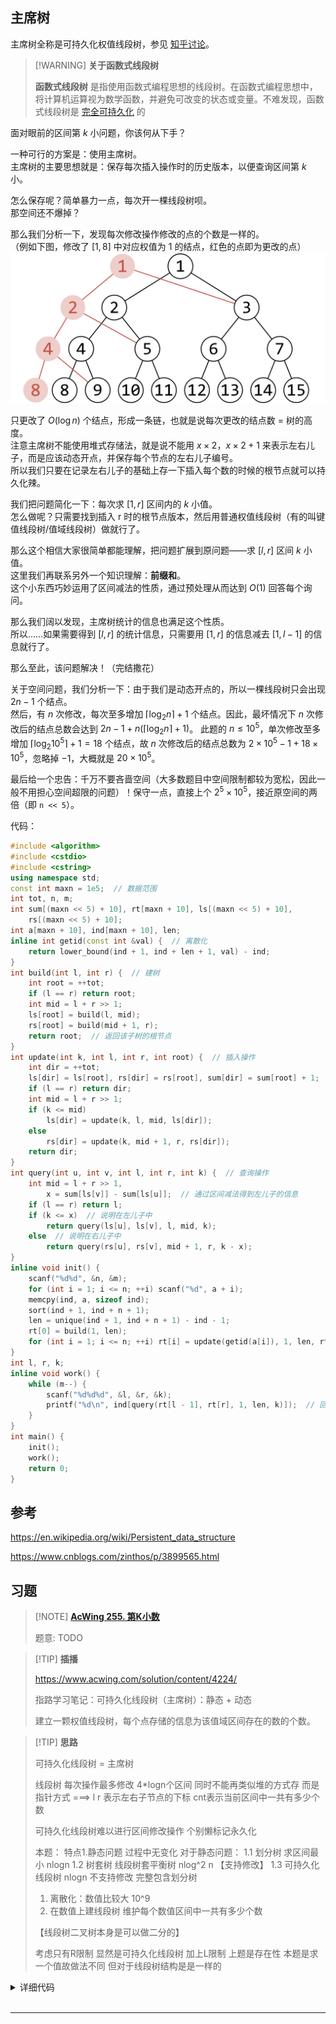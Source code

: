 ## 主席树

主席树全称是可持久化权值线段树，参见 [知乎讨论](https://www.zhihu.com/question/59195374)。

> [!WARNING] **关于函数式线段树**
> 
> **函数式线段树** 是指使用函数式编程思想的线段树。在函数式编程思想中，将计算机运算视为数学函数，并避免可改变的状态或变量。不难发现，函数式线段树是 [完全可持久化](persistent/#fully-persistent) 的

面对眼前的区间第 $k$ 小问题，你该何从下手？

一种可行的方案是：使用主席树。  
主席树的主要思想就是：保存每次插入操作时的历史版本，以便查询区间第 $k$ 小。

怎么保存呢？简单暴力一点，每次开一棵线段树呗。  
那空间还不爆掉？

那么我们分析一下，发现每次修改操作修改的点的个数是一样的。  
（例如下图，修改了 $[1,8]$ 中对应权值为 1 的结点，红色的点即为更改的点）  
![](./images/persistent-seg.png)

只更改了 $O(\log{n})$ 个结点，形成一条链，也就是说每次更改的结点数 = 树的高度。  
注意主席树不能使用堆式存储法，就是说不能用 $x\times 2$，$x\times 2+1$ 来表示左右儿子，而是应该动态开点，并保存每个节点的左右儿子编号。  
所以我们只要在记录左右儿子的基础上存一下插入每个数的时候的根节点就可以持久化辣。

我们把问题简化一下：每次求 $[1,r]$ 区间内的 $k$ 小值。  
怎么做呢？只需要找到插入 r 时的根节点版本，然后用普通权值线段树（有的叫键值线段树/值域线段树）做就行了。

那么这个相信大家很简单都能理解，把问题扩展到原问题——求 $[l,r]$ 区间 $k$ 小值。  
这里我们再联系另外一个知识理解：**前缀和**。  
这个小东西巧妙运用了区间减法的性质，通过预处理从而达到 $O(1)$ 回答每个询问。

那么我们阔以发现，主席树统计的信息也满足这个性质。  
所以……如果需要得到 $[l,r]$ 的统计信息，只需要用 $[1,r]$ 的信息减去 $[1,l - 1]$ 的信息就行了。

那么至此，该问题解决！（完结撒花）

关于空间问题，我们分析一下：由于我们是动态开点的，所以一棵线段树只会出现 $2n-1$ 个结点。  
然后，有 $n$ 次修改，每次至多增加 $\lceil\log_2{n}\rceil+1$ 个结点。因此，最坏情况下 $n$ 次修改后的结点总数会达到 $2n-1+n(\lceil\log_2{n}\rceil+1)$。
此题的 $n \leq 10^5$，单次修改至多增加 $\lceil\log_2{10^5}\rceil+1 = 18$ 个结点，故 $n$ 次修改后的结点总数为 $2\times 10^5-1+18\times 10^5$，忽略掉 $-1$，大概就是 $20\times 10^5$。

最后给一个忠告：千万不要吝啬空间（大多数题目中空间限制都较为宽松，因此一般不用担心空间超限的问题）！保守一点，直接上个 $2^5\times 10^5$，接近原空间的两倍（即 `n << 5`）。

代码：

```cpp
#include <algorithm>
#include <cstdio>
#include <cstring>
using namespace std;
const int maxn = 1e5;  // 数据范围
int tot, n, m;
int sum[(maxn << 5) + 10], rt[maxn + 10], ls[(maxn << 5) + 10],
    rs[(maxn << 5) + 10];
int a[maxn + 10], ind[maxn + 10], len;
inline int getid(const int &val) {  // 离散化
    return lower_bound(ind + 1, ind + len + 1, val) - ind;
}
int build(int l, int r) {  // 建树
    int root = ++tot;
    if (l == r) return root;
    int mid = l + r >> 1;
    ls[root] = build(l, mid);
    rs[root] = build(mid + 1, r);
    return root;  // 返回该子树的根节点
}
int update(int k, int l, int r, int root) {  // 插入操作
    int dir = ++tot;
    ls[dir] = ls[root], rs[dir] = rs[root], sum[dir] = sum[root] + 1;
    if (l == r) return dir;
    int mid = l + r >> 1;
    if (k <= mid)
        ls[dir] = update(k, l, mid, ls[dir]);
    else
        rs[dir] = update(k, mid + 1, r, rs[dir]);
    return dir;
}
int query(int u, int v, int l, int r, int k) {  // 查询操作
    int mid = l + r >> 1,
        x = sum[ls[v]] - sum[ls[u]];  // 通过区间减法得到左儿子的信息
    if (l == r) return l;
    if (k <= x)  // 说明在左儿子中
        return query(ls[u], ls[v], l, mid, k);
    else  // 说明在右儿子中
        return query(rs[u], rs[v], mid + 1, r, k - x);
}
inline void init() {
    scanf("%d%d", &n, &m);
    for (int i = 1; i <= n; ++i) scanf("%d", a + i);
    memcpy(ind, a, sizeof ind);
    sort(ind + 1, ind + n + 1);
    len = unique(ind + 1, ind + n + 1) - ind - 1;
    rt[0] = build(1, len);
    for (int i = 1; i <= n; ++i) rt[i] = update(getid(a[i]), 1, len, rt[i - 1]);
}
int l, r, k;
inline void work() {
    while (m--) {
        scanf("%d%d%d", &l, &r, &k);
        printf("%d\n", ind[query(rt[l - 1], rt[r], 1, len, k)]);  // 回答询问
    }
}
int main() {
    init();
    work();
    return 0;
}
```

## 参考

<https://en.wikipedia.org/wiki/Persistent_data_structure>

<https://www.cnblogs.com/zinthos/p/3899565.html>


## 习题

> [!NOTE] **[AcWing 255. 第K小数](https://www.acwing.com/problem/content/257/)**
> 
> 题意: TODO

> [!TIP] **插播**
> 
> https://www.acwing.com/solution/content/4224/
> 
> 指路学习笔记：可持久化线段树（主席树）：静态 + 动态
> 
> 建立一颗权值线段树，每个点存储的信息为该值域区间存在的数的个数。

> [!TIP] **思路**
>
> 可持久化线段树 = 主席树
>
> 线段树 每次操作最多修改 4*logn个区间
> 同时不能再类似堆的方式存 而是指针方式
> ===> l r 表示左右子节点的下标 cnt表示当前区间中一共有多少个数
>
> 可持久化线段树难以进行区间修改操作 个别懒标记永久化
>
> 本题：
> 特点1.静态问题 过程中无变化
>     对于静态问题：  1.1 划分树 求区间最小       nlogn
>                     1.2 树套树 线段树套平衡树   nlog^2 n 【支持修改】
>                     1.3 可持久化线段树          nlogn 不支持修改 完整包含划分树
>
> 1. 离散化：数值比较大 10^9
> 2. 在数值上建线段树 维护每个数值区间中一共有多少个数
>
> 【线段树二叉树本身是可以做二分的】
>
> 考虑只有R限制 显然是可持久化线段树
> 加上L限制 上题是存在性 本题是求一个值故做法不同 但对于线段树结构是是一样的

<details>
<summary>详细代码</summary>
<!-- tabs:start -->

##### **C++**

```cpp
#include<bits/stdc++.h>
using namespace std;

const int N = 100010, M = 10010;

int n, m;
int a[N];
vector<int> nums;
struct Node{
    int l, r;
    int cnt;
}tr[N * 4 + N * 17];    // logn = 17

int root[N], idx;

int find(int x) {
    return lower_bound(nums.begin(), nums.end(), x) - nums.begin();
}

// 要返回idx
int build(int l, int r) {
    int p = ++ idx;
    if (l == r) return p;
    else {
        int mid = l + r >> 1;
        tr[p].l = build(l, mid), tr[p].r = build(mid + 1, r);
        return p;
    }
}

int insert(int p, int l, int r, int x) {
    int q = ++ idx;
    tr[q] = tr[p];
    if (l == r) {
        tr[q].cnt ++ ;
        return q;
    } else {
        int mid = l + r >> 1;
        if (x <= mid) tr[q].l = insert(tr[p].l, l, mid, x);
        else tr[q].r = insert(tr[p].r, mid + 1, r, x);
        tr[q].cnt = tr[tr[q].l].cnt + tr[tr[q].r].cnt;
        return q;
    }
}

int query(int q, int p, int l, int r, int k) {
    if (l == r) return r;
    else {
        int cnt = tr[tr[q].l].cnt - tr[tr[p].l].cnt;
        int mid = l + r >> 1;
        if (k <= cnt) return query(tr[q].l, tr[p].l, l, mid, k);
        else return query(tr[q].r, tr[p].r, mid + 1, r, k - cnt);
    }
}

int main() {
    scanf("%d%d", &n, &m);
    
    for (int i = 1; i <= n; ++ i ) {
        scanf("%d", &a[i]);
        nums.push_back(a[i]);
    }
    sort(nums.begin(), nums.end());
    nums.erase(unique(nums.begin(), nums.end()), nums.end());
    
    root[0] = build(0, nums.size() - 1);
    
    for (int i = 1; i <= n; ++ i )
        root[i] = insert(root[i - 1], 0, nums.size() - 1, find(a[i]));
    
    while (m -- ) {
        int l, r, k;
        scanf("%d%d%d", &l, &r, &k);
        printf("%d\n", nums[query(root[r], root[l - 1], 0, nums.size() - 1, k)]);
    }
}
```

##### **Python**

```python

```

<!-- tabs:end -->
</details>

<br>

* * *
